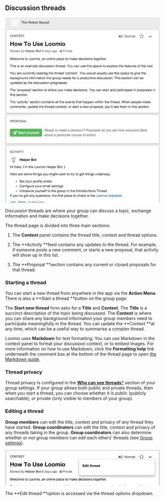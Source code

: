 ## Discussion threads

<img class="screenshot" alt="Discussion thread" src="thread page.png" />

Discussion threads are where your group can discuss a topic, exchange information and make decisions together.

The thread page is divided into three main sections: 

1. The **Context** panel contains the thread title, context and thread options. 

2. The **Activity **feed contains any updates to the thread. For example, if someone posts a new comment, or starts a new proposal, that activity will show up in this list.

3. The **Proposal **section contains any current or closed proposals for that thread.

### Starting a thread

You can start a new thread from anywhere in the app via the **Action Menu**. There is also a **Start a thread **button on the group page. 

The **Start new thread** form asks for a **Title** and **Context**. The **Title** is a succinct description of the topic being discussed. The **Context** is where you can share any background information your group members need to participate meaningfully in the thread. You can update the **Context **at any time, which can be a useful way to summarise a complex thread.

Loomio uses **Markdown** for text formatting. You can use Markdown in the context panel to format your discussion context, or to embed images. For more information on how to use Markdown, click the **Formatting help** link underneath the comment box at the bottom of the thread page to open [the Markdown guide](https://loomio.org/markdown). 

### Thread privacy

Thread privacy is configured in the [**Who can see threads**?](group_settings.html#who-can-see-threads) section of your group settings. If your group allows both public and private threads, then when you start a thread, you can choose whether it is public (publicly searchable), or private (only visible to members of your group).

### Editing a thread

**Group members** can edit the title, context and privacy of any thread they have started. **Group coordinators** can edit the title, context and privacy of any threads taking in the group. **Group coordinators** can also determine whether or not group members can edit each others’ threads (see [Group settings](group_settings.html)).

<img class="screenshot" alt="Discussion thread options dropdown" src="edit thread.png" />

The **Edit thread **option is accessed via the thread options dropdown.
